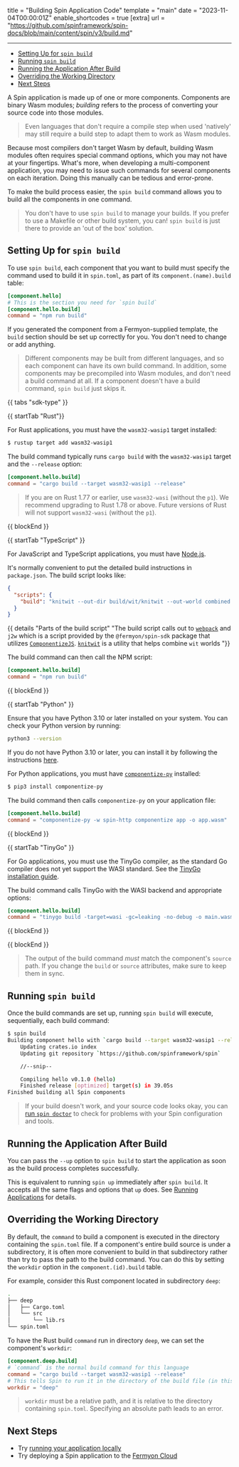 title = "Building Spin Application Code"
template = "main"
date = "2023-11-04T00:00:01Z"
enable_shortcodes = true
[extra]
url = "https://github.com/spinframework/spin-docs/blob/main/content/spin/v3/build.md"

---

- [Setting Up for `spin build`](#setting-up-for-spin-build)
- [Running `spin build`](#running-spin-build)
- [Running the Application After Build](#running-the-application-after-build)
- [Overriding the Working Directory](#overriding-the-working-directory)
- [Next Steps](#next-steps)

A Spin application is made up of one or more components. Components are binary Wasm modules; _building_ refers to the process of converting your source code into those modules.

> Even languages that don't require a compile step when used 'natively' may still require a build step to adapt them to work as Wasm modules.

Because most compilers don't target Wasm by default, building Wasm modules often requires special command options, which you may not have at your fingertips.
What's more, when developing a multi-component application, you may need to issue such commands for several components on each iteration.
Doing this manually can be tedious and error-prone.

To make the build process easier, the `spin build` command allows you to build all the components in one command.

> You don't have to use `spin build` to manage your builds.  If you prefer to use a Makefile or other build system, you can!  `spin build` is just there to provide an 'out of the box' solution.

<!-- markdownlint-disable-next-line titlecase-rule -->
## Setting Up for `spin build`

To use `spin build`, each component that you want to build must specify the command used to build it in `spin.toml`, as part of its `component.(name).build` table:

```toml
[component.hello]
# This is the section you need for `spin build`
[component.hello.build]
command = "npm run build"
```

If you generated the component from a Fermyon-supplied template, the `build` section should be set up correctly for you.  You don't need to change or add anything.

> Different components may be built from different languages, and so each component can have its own build command.  In addition, some components may be precompiled into Wasm modules, and don't need a build command at all.  If a component doesn't have a build command, `spin build` just skips it.

{{ tabs "sdk-type" }}

{{ startTab "Rust"}}

For Rust applications, you must have the `wasm32-wasip1` target installed:

<!-- @selectiveCpy -->

```bash
$ rustup target add wasm32-wasip1
```

The build command typically runs `cargo build` with the `wasm32-wasip1` target and the `--release` option:

<!-- @nocpy -->

```toml
[component.hello.build]
command = "cargo build --target wasm32-wasip1 --release"
```

> If you are on Rust 1.77 or earlier, use `wasm32-wasi` (without the `p1`). We recommend upgrading to Rust 1.78 or above. Future versions of Rust will not support `wasm32-wasi` (without the `p1`).

{{ blockEnd }}

{{ startTab "TypeScript" }}

For JavaScript and TypeScript applications, you must have [Node.js](https://nodejs.org).

It's normally convenient to put the detailed build instructions in `package.json`. The build script looks like:

<!-- @nocpy -->

```json
{
  "scripts": {
    "build": "knitwit --out-dir build/wit/knitwit --out-world combined && npx webpack --mode=production && npx mkdirp target && npx j2w -i dist.js -d combined-wit -n combined -o target/spin-http-js.wasm"
  }
}
```

{{ details "Parts of the build script" "The build script calls out to [`webpack`](https://webpack.js.org/) and `j2w` which is a script provided by the `@fermyon/spin-sdk` package that utilizes [`ComponentizeJS`](https://github.com/bytecodealliance/ComponentizeJS). [`knitwit`](https://github.com/fermyon/knitwit) is a utility that helps combine `wit` worlds "}}

The build command can then call the NPM script:

<!-- @nocpy -->

```toml
[component.hello.build]
command = "npm run build"
```

{{ blockEnd }}

{{ startTab "Python" }}

Ensure that you have Python 3.10 or later installed on your system. You can check your Python version by running:

```bash
python3 --version
```

If you do not have Python 3.10 or later, you can install it by following the instructions [here](https://www.python.org/downloads/).

For Python applications, you must have [`componentize-py`](https://pypi.org/project/componentize-py/) installed:

<!-- @selectiveCpy -->

```bash
$ pip3 install componentize-py
```

The build command then calls `componentize-py` on your application file:

<!-- @nocpy -->

```toml
[component.hello.build]
command = "componentize-py -w spin-http componentize app -o app.wasm"
```

{{ blockEnd }}

{{ startTab "TinyGo" }}

For Go applications, you must use the TinyGo compiler, as the standard Go compiler does not yet support the WASI standard.  See the [TinyGo installation guide](https://tinygo.org/getting-started/install/).

The build command calls TinyGo with the WASI backend and appropriate options:

<!-- @nocpy -->

```toml
[component.hello.build]
command = "tinygo build -target=wasi -gc=leaking -no-debug -o main.wasm main.go"
```

{{ blockEnd }}

{{ blockEnd }}

> The output of the build command _must_ match the component's `source` path.  If you change the `build` or `source` attributes, make sure to keep them in sync.

<!-- markdownlint-disable-next-line titlecase-rule -->
## Running `spin build`

Once the build commands are set up, running `spin build` will execute, sequentially, each build command:

<!-- @selectiveCpy -->

```bash
$ spin build
Building component hello with `cargo build --target wasm32-wasip1 --release`
    Updating crates.io index
    Updating git repository `https://github.com/spinframework/spin`

    //--snip--

    Compiling hello v0.1.0 (hello)
    Finished release [optimized] target(s) in 39.05s
Finished building all Spin components
```

> If your build doesn't work, and your source code looks okay, you can [run `spin doctor`](./troubleshooting-application-dev.md) to check for problems with your Spin configuration and tools.

## Running the Application After Build

You can pass the `--up` option to `spin build` to start the application as soon as the build process completes successfully.

This is equivalent to running `spin up` immediately after `spin build`.  It accepts all the same flags and options that `up` does.  See [Running Applications](running-apps) for details.

## Overriding the Working Directory

By default, the `command` to build a component is executed in the directory containing the `spin.toml` file. If a component's entire build source is under a subdirectory, it is often more convenient to build in that subdirectory rather than try to pass the path to the build command. You can do this by setting the `workdir` option in the `component.(id).build` table.

For example, consider this Rust component located in subdirectory `deep`:

<!-- @nocpy -->

```bash
.
├── deep
│   ├── Cargo.toml
│   └── src
│       └── lib.rs
└── spin.toml
```

To have the Rust build `command` run in directory `deep`, we can set the component's `workdir`:

<!-- @nocpy -->

```toml
[component.deep.build]
# `command` is the normal build command for this language
command = "cargo build --target wasm32-wasip1 --release"
# This tells Spin to run it in the directory of the build file (in this case Cargo.toml)
workdir = "deep"
```

> `workdir` must be a relative path, and it is relative to the directory containing `spin.toml`. Specifying an absolute path leads to an error.

## Next Steps

- Try [running your application locally](running-apps)
- Try deploying a Spin application to the [Fermyon Cloud](/cloud/quickstart)

